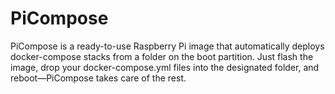 # PiCompose
PiCompose is a ready-to-use Raspberry Pi image that automatically deploys docker-compose stacks from a folder on the boot partition. Just flash the image, drop your docker-compose.yml files into the designated folder, and reboot—PiCompose takes care of the rest.
